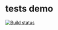 # tests demo
[![Build status](https://ci.appveyor.com/api/projects/status/ijkmosoa509e4p65?svg=true)](https://ci.appveyor.com/project/helenapril9/tests)